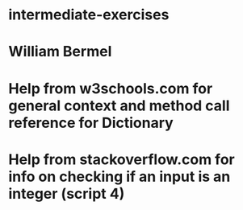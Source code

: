  # intermediate-exercises
 # William Bermel
 # Help from w3schools.com for general context and method call reference for Dictionary
 # Help from stackoverflow.com for info on checking if an input is an integer (script 4)

